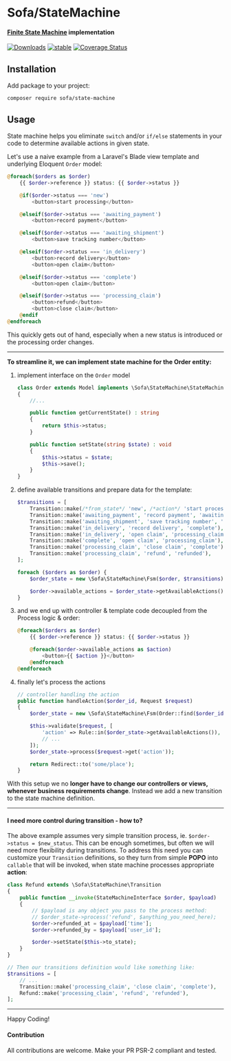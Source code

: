 # Sofa/StateMachine

#### [Finite State Machine](https://en.wikipedia.org/wiki/Finite-state_machine) implementation

[![Downloads](https://poser.pugx.org/sofa/state-machine/downloads)](https://packagist.org/packages/sofa/state-machine) [![stable](https://poser.pugx.org/sofa/state-machine/v/stable.svg)](https://packagist.org/packages/sofa/state-machine)
[![Coverage Status](https://coveralls.io/repos/github/jarektkaczyk/state-machine/badge.svg?branch=master)](https://coveralls.io/github/jarektkaczyk/state-machine?branch=master)


## Installation

Add package to your project:

```
composer require sofa/state-machine
```


## Usage

State machine helps you eliminate `switch` and/or `if/else` statements in your code to determine available actions in given state.

Let's use a naive example from a Laravel's Blade view template and underlying Eloquent `Order` model:

```php
@foreach($orders as $order)
    {{ $order->reference }} status: {{ $order->status }}

    @if($order->status === 'new')
        <button>start processing</button>

    @elseif($order->status === 'awaiting_payment')
        <button>record payment</button>

    @elseif($order->status === 'awaiting_shipment')
        <button>save tracking number</button>

    @elseif($order->status === 'in_delivery')
        <button>record delivery</button>
        <button>open claim</button>

    @elseif($order->status === 'complete')
        <button>open claim</button>

    @elseif($order->status === 'processing_claim')
        <button>refund</button>
        <button>close claim</button>
    @endif
@endforeach
```

This quickly gets out of hand, especially when a new status is introduced or the processing order changes.

---

**To streamline it, we can implement state machine for the Order entity:**

1. implement interface on the `Order` model
    ```php
    class Order extends Model implements \Sofa\StateMachine\StateMachineInterface
    {
        //...

        public function getCurrentState() : string
        {
            return $this->status;
        }

        public function setState(string $state) : void
        {
            $this->status = $state;
            $this->save();
        }
    }
    ```

2. define available transitions and prepare data for the template:
    ```php
    $transitions = [
        Transition::make(/*from_state*/ 'new', /*action*/ 'start processing', /*to_state*/ 'awaiting_payment'),
        Transition::make('awaiting_payment', 'record payment', 'awaiting_shipment'),
        Transition::make('awaiting_shipment', 'save tracking number', 'in_delivery'),
        Transition::make('in_delivery', 'record delivery', 'complete'),
        Transition::make('in_delivery', 'open claim', 'processing_claim'),
        Transition::make('complete', 'open claim', 'processing_claim'),
        Transition::make('processing_claim', 'close claim', 'complete'),
        Transition::make('processing_claim', 'refund', 'refunded'),
    ];

    foreach ($orders as $order) {
        $order_state = new \Sofa\StateMachine\Fsm($order, $transitions);

        $order->available_actions = $order_state->getAvailableActions();
    }
    ```

3. and we end up with controller & template code decoupled from the Process logic & order:
    ```php
    @foreach($orders as $order)
        {{ $order->reference }} status: {{ $order->status }}

        @foreach($order->available_actions as $action)
            <button>{{ $action }}</button>
        @endforeach
    @endforeach
    ```

4. finally let's process the actions
    ```php
    // controller handling the action
    public function handleAction($order_id, Request $request)
    {
        $order_state = new \Sofa\StateMachine\Fsm(Order::find($order_id), $transitions);

        $this->validate($request, [
            'action' => Rule::in($order_state->getAvailableActions()),
            // ...
        ]);
        $order_state->process($request->get('action'));

        return Redirect::to('some/place');
    }

    ```

With this setup we no **longer have to change our controllers or views, whenever business requirements change**. Instead we add a new transition to the state machine definition.

---

#### I need more control during transition - how to?

The above example assumes very simple transition process, ie. `$order->status = $new_status`. This can be enough sometimes, but often we will need more flexibility during transitions. To address this need you can customize your `Transition` definitions, so they turn from simple **POPO** into `callable` that will be invoked, when state machine processes appropriate **action**:

```php
class Refund extends \Sofa\StateMachine\Transition
{
    public function __invoke(StateMachineInterface $order, $payload)
    {
        // $payload is any object you pass to the process method:
        // $order_state->process('refund', $anything_you_need_here);
        $order->refunded_at = $payload['time'];
        $order->refunded_by = $payload['user_id'];

        $order->setState($this->to_state);
    }
}

// Then our transitions definition would like something like:
$transitions = [
    // ...
    Transition::make('processing_claim', 'close claim', 'complete'),
    Refund::make('processing_claim', 'refund', 'refunded'),
];
```

---

Happy Coding!


#### Contribution

All contributions are welcome. Make your PR PSR-2 compliant and tested.
